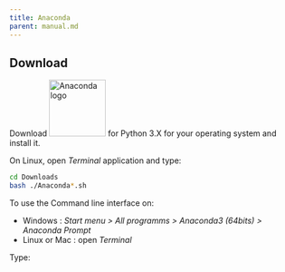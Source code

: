 ```yaml
---
title: Anaconda
parent: manual.md
---
```


## Download

Download <a href="https://www.anaconda.com/download"><img src="fig/anaconda.png" style="display:inline" alt="Anaconda logo" width="100px"></a> for Python 3.X for your operating system and install it.

On Linux, open *Terminal* application and type:

```bash
cd Downloads
bash ./Anaconda*.sh
```

To use the Command line interface on:

- Windows : *Start menu > All programms > Anaconda3 (64bits) > Anaconda Prompt*
- Linux or Mac : open *Terminal*

Type:

```bash
```
